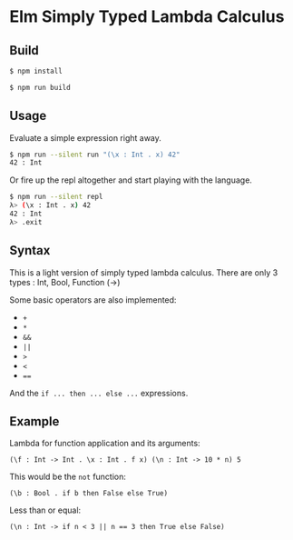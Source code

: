 # Elm Simply Typed Lambda Calculus

## Build

```bash
$ npm install
```

```bash
$ npm run build
```

## Usage

Evaluate a simple expression right away.

```bash
$ npm run --silent run "(\x : Int . x) 42"
42 : Int
```

Or fire up the repl altogether and start playing with the language.

```bash
$ npm run --silent repl
λ> (\x : Int . x) 42
42 : Int
λ> .exit
```

## Syntax

This is a light version of simply typed lambda calculus.
There are only 3 types : Int, Bool, Function (->)

Some basic operators are also implemented:

- `+`
- `*`
- `&&`
- `||`
- `>`
- `<`
- `==`

And the `if ... then ... else ...` expressions.

## Example

Lambda for function application and its arguments:

```
(\f : Int -> Int . \x : Int . f x) (\n : Int -> 10 * n) 5
```

This would be the `not` function:

```
(\b : Bool . if b then False else True)
```

Less than or equal:

```
(\n : Int -> if n < 3 || n == 3 then True else False)
```
